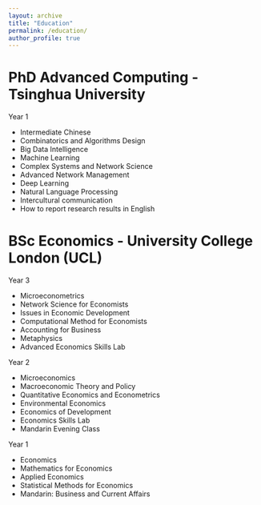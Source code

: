 ```yaml
---
layout: archive
title: "Education"
permalink: /education/
author_profile: true
---
```



PhD Advanced Computing - Tsinghua University
======

Year 1
* Intermediate Chinese
* Combinatorics and Algorithms Design
* Big Data Intelligence
* Machine Learning
* Complex Systems and Network Science 
* Advanced Network Management
* Deep Learning
* Natural Language Processing
* Intercultural communication
* How to report research results in English

BSc Economics - University College London (UCL)
======

Year 3
* Microeconometrics
* Network Science for Economists
* Issues in Economic Development
* Computational Method for Economists
* Accounting for Business
* Metaphysics
* Advanced Economics Skills Lab

Year 2
* Microeconomics
* Macroeconomic Theory and Policy
* Quantitative Economics and Econometrics
* Environmental Economics
* Economics of Development
* Economics Skills Lab
* Mandarin Evening Class

Year 1
* Economics
* Mathematics for Economics
* Applied Economics
* Statistical Methods for Economics
* Mandarin: Business and Current Affairs

